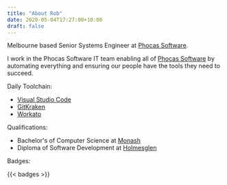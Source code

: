 ```yaml
---
title: "About Rob"
date: 2020-05-04T17:27:00+10:00
draft: false
---
```



Melbourne based Senior Systems Engineer at [Phocas Software].

I work in the Phocas Software IT team enabling all of [Phocas Software] by automating everything and ensuring our people have the tools they need to succeed.

Daily Toolchain:

- [Visual Studio Code]
- [GitKraken]
- [Workato]

Qualifications:

- Bachelor's of Computer Science at [Monash]
- Diploma of Software Development at [Holmesglen]

Badges:

{{< badges >}}

[Phocas Software]: https://www.phocassoftware.com/
[Holmesglen]: https://holmesglen.edu.au/
[Monash]: https://www.monash.edu/
[Azure]: https://azure.microsoft.com/en-gb/
[GitKraken]: https://www.gitkraken.com/
[PowerShell Core]: https://github.com/powershell/powershell
[Visual Studio Code]: https://code.visualstudio.com/
[Workato]: https://www.workato.com/
